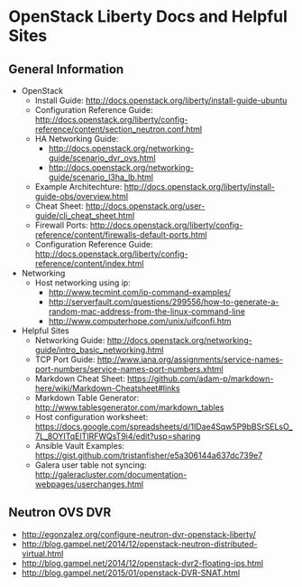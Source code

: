 # OpenStack Liberty Docs and Helpful Sites
## General Information

* OpenStack
  * Install Guide: <http://docs.openstack.org/liberty/install-guide-ubuntu>
  * Configuration Reference Guide: <http://docs.openstack.org/liberty/config-reference/content/section_neutron.conf.html>
  * HA Networking Guide:
    * <http://docs.openstack.org/networking-guide/scenario_dvr_ovs.html>
    * <http://docs.openstack.org/networking-guide/scenario_l3ha_lb.html>
  * Example Architechture: <http://docs.openstack.org/liberty/install-guide-obs/overview.html>
  * Cheat Sheet: <http://docs.openstack.org/user-guide/cli_cheat_sheet.html>
  * Firewall Ports: <http://docs.openstack.org/liberty/config-reference/content/firewalls-default-ports.html>
  * Configuration Reference Guide: <http://docs.openstack.org/liberty/config-reference/content/index.html>
* Networking
  * Host networking using ip:
    * <http://www.tecmint.com/ip-command-examples/>
    * <http://serverfault.com/questions/299556/how-to-generate-a-random-mac-address-from-the-linux-command-line>
    * <http://www.computerhope.com/unix/uifconfi.htm>
* Helpful Sites
  * Networking Guide: <http://docs.openstack.org/networking-guide/intro_basic_networking.html>
  * TCP Port Guide: <http://www.iana.org/assignments/service-names-port-numbers/service-names-port-numbers.xhtml>
  * Markdown Cheat Sheet: <https://github.com/adam-p/markdown-here/wiki/Markdown-Cheatsheet#links>
  * Markdown Table Generator: <http://www.tablesgenerator.com/markdown_tables>
  * Host configuration worksheet: <https://docs.google.com/spreadsheets/d/1IDae4Sqw5P9bBSrSELsO_7L_8OYITqElTIRFWQsT9i4/edit?usp=sharing>
  * Ansible Vault Examples: <https://gist.github.com/tristanfisher/e5a306144a637dc739e7>
  * Galera user table not syncing: <http://galeracluster.com/documentation-webpages/userchanges.html>

## Neutron OVS DVR

* <http://egonzalez.org/configure-neutron-dvr-openstack-liberty/>
* <http://blog.gampel.net/2014/12/openstack-neutron-distributed-virtual.html>
* <http://blog.gampel.net/2014/12/openstack-dvr2-floating-ips.html>
* <http://blog.gampel.net/2015/01/openstack-DVR-SNAT.html>
